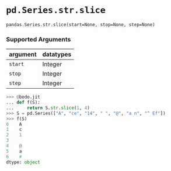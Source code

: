 # `pd.Series.str.slice`

`pandas.Series.str.slice(start=None, stop=None, step=None)`

### Supported Arguments

| argument                    | datatypes                         |
|-----------------------------|-----------------------------------|
| `start`                     |    Integer                        |
| `stop`                      |   Integer                         |
| `step`                      |  Integer                          |

``` py
>>> @bodo.jit
... def f(S):
...     return S.str.slice(1, 4)
>>> S = pd.Series(["A", "ce", "14", " ", "@", "a n", "^ Ef"])
>>> f(S)
0    A
1    c
2    1
3
4    @
5    a
6    #
dtype: object
```

